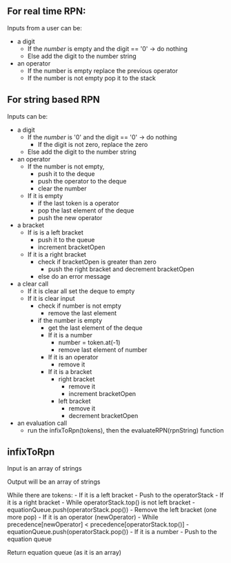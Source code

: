 ## For real time RPN:

Inputs from a user can be:
- a digit
    - If the *number* is empty and the digit == '0' -> do nothing
    - Else add the digit to the number string
- an operator
    - If the number is empty replace the previous operator
    - If the number is not empty pop it to the stack
        

## For string based RPN

Inputs can be:
- a digit
    - If the *number* is '0' and the digit == '0' -> do nothing
        - If the digit is not zero, replace the zero
    - Else add the digit to the number string
- an operator
    - If the number is not empty, 
        - push it to the deque
        - push the operator to the deque
        - clear the number
    - If it is empty
        - if the last token is a operator
         - pop the last element of the deque
         - push the new operator
- a bracket
    - If is is a left bracket 
        - push it to the queue
        - increment bracketOpen
    - If it is a right bracket
        - check if bracketOpen is greater than zero
            - push the right bracket and decrement bracketOpen
        - else do an error message
- a clear call
    - If it is clear all
        set the deque to empty
    - If it is clear input
        - check if number is not empty
            -  remove the last element
        - if the number is empty
            - get the last element of the deque
            - If it is a number
                - number = token.at(-1) 
                - remove last element of number
            - If it is an operator
                - remove it
            - If it is a bracket
                - right bracket
                    - remove it
                    - increment bracketOpen
                - left bracket
                    - remove it
                    - decrement bracketOpen
- an evaluation call
    - run the infixToRpn(tokens), then the evaluateRPN(rpnString) function
    
## infixToRpn

Input is an array of strings

Output will be an array of strings

While there are tokens:
    - If it is a left bracket
        - Push to the operatorStack
    - If it is a right bracket
        - While operatorStack.top() is not left bracket
            - equationQueue.push(operatorStack.pop())
        - Remove the left bracket (one more pop)
    - If it is an operator (newOperator)
        - While precedence[newOperator] < precedence[operatorStack.top()]
            - equationQueue.push(operatorStack.pop())
    - If it is a number
        - Push to the equation queue

Return equation queue (as it is an array)